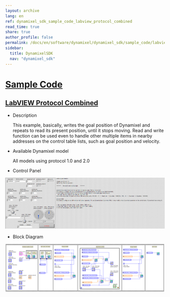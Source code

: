 ```yaml
---
layout: archive
lang: en
ref: dynamixel_sdk_sample_code_labview_protocol_combined
read_time: true
share: true
author_profile: false
permalink: /docs/en/software/dynamixel/dynamixel_sdk/sample_code/labview_protocol_combined/
sidebar:
  title: DynamixelSDK
  nav: "dynamixel_sdk"
---
```


<div style="counter-reset: h1 3"></div>
<div style="counter-reset: h2 22"></div>

# [Sample Code](#sample-code)

## [LabVIEW Protocol Combined](#labview-protocol-combined)

- Description

  This example, basically, writes the goal position of Dynamixel and repeats to read its present position, until it stops moving. Read and write function can be used even to handle other multiple items in nearby addresses on the control table lists, such as goal position and velocity.

- Available Dynamixel model

  All models using protocol 1.0 and 2.0


- Control Panel

![](/assets/images/sw/sdk/dynamixel_sdk/library_setup/labview/windows/sample_code/protocol_combined/protocol_combined.png)

- Block Diagram

![](/assets/images/sw/sdk/dynamixel_sdk/library_setup/labview/windows/sample_code/protocol_combined/block_diagram.png)
